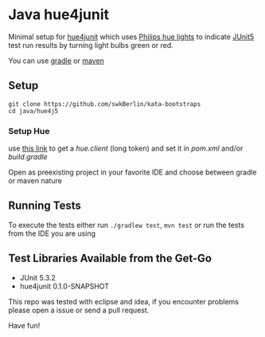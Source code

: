 # Java hue4junit


Minimal setup for [hue4junit](https://github.com/mklose/hue4junit) which uses [Philips hue lights](https://www2.meethue.com/en-us/starter-kits) to indicate [JUnit5](https://junit.org/junit5/) test run results by turning light bulbs green or red.

You can use [gradle](https://gradle.org/) or [maven](https://maven.apache.org/)

## Setup

    git clone https://github.com/swkBerlin/kata-bootstraps
    cd java/hue4j5

### Setup Hue
use [this link](http://htmlpreview.github.io/?https://github.com/mklose/hue4junit/blob/master/setup_hue.html) to get a _hue.client_ (long token)
and set it in _pom.xml_ and/or _build.gradle_

Open as preexisting project in your favorite IDE and choose between gradle or maven nature

## Running Tests

To execute the tests either run `./gradlew test`, `mvn test` or run the tests from the IDE you are using

## Test Libraries Available from the Get-Go
- JUnit 5.3.2
- hue4junit 0.1.0-SNAPSHOT

This repo was tested with eclipse and idea, if you encounter problems please open a issue or send a pull request.

Have fun!
